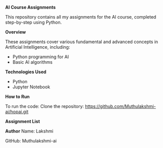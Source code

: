 **AI Course Assignments**

This repository contains all my assignments for the AI course, completed step-by-step using Python.

**Overview**

These assignments cover various fundamental and advanced concepts in Artificial Intelligence, including:
- Python programming for AI
- Basic AI algorithms

**Technologies Used**
- Python
- Jupyter Notebook  

**How to Run**

To run the code:
Clone the repository: https://github.com/Muthulakshmi-ai/hopai.git

**Assignment List**

**Author**
Name: Lakshmi

GitHub: Muthulakshmi-ai


